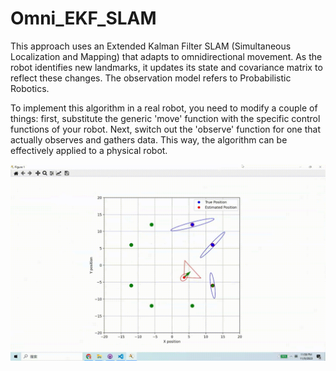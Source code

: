 # Omni_EKF_SLAM
This approach uses an Extended Kalman Filter SLAM (Simultaneous Localization and Mapping) that adapts to omnidirectional movement. As the robot identifies new landmarks, it updates its state and covariance matrix to reflect these changes. The observation model refers to Probabilistic Robotics.

To implement this algorithm in a real robot, you need to modify a couple of things: first, substitute the generic 'move' function with the specific control functions of your robot. Next, switch out the 'observe' function for one that actually observes and gathers data. This way, the algorithm can be effectively applied to a physical robot.

![plot](plot.gif)
